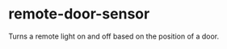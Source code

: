 remote-door-sensor
==================

Turns a remote light on and off based on the position of a door.
